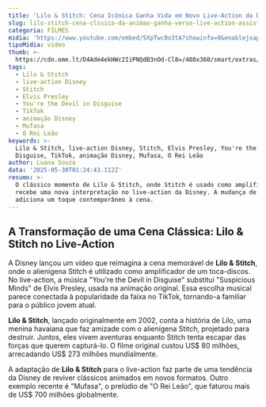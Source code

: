 ```yaml
---
title: 'Lilo & Stitch: Cena Icônica Ganha Vida em Novo Live-Action da Disney'
slug: lilo-stitch-cena-clssica-da-animao-ganha-verso-live-action-assista
categoria: FILMES
midia: 'https://www.youtube.com/embed/5XpTwc8o3tA?showinfo=0&enablejsapi=1'
tipoMidia: video
thumb: >-
  https://cdn.ome.lt/D4Adm4ekHWc2IiPNQdB3nOd-Cl8=/480x360/smart/extras/conteudos/Design_sem_nome55.png
tags:
  - Lilo & Stitch
  - live-action Disney
  - Stitch
  - Elvis Presley
  - You're the Devil in Disguise
  - TikTok
  - animação Disney
  - Mufasa
  - O Rei Leão
keywords: >-
  Lilo & Stitch, live-action Disney, Stitch, Elvis Presley, You're the Devil in
  Disguise, TikTok, animação Disney, Mufasa, O Rei Leão
author: Luana Souza
data: '2025-05-30T01:24:43.112Z'
resumo: >-
  O clássico momento de Lilo & Stitch, onde Stitch é usado como amplificador,
  recebe uma nova interpretação no live-action da Disney. A mudança de música
  adiciona um toque contemporâneo à cena.
---
```


## A Transformação de uma Cena Clássica: Lilo & Stitch no Live-Action

<blockquote class="twitter-tweet"><a href="https://twitter.com/user/status/1928234416578646313"></a></blockquote>

A Disney lançou um vídeo que reimagina a cena memorável de **Lilo & Stitch**, onde o alienígena Stitch é utilizado como amplificador de um toca-discos. No live-action, a música "You're the Devil in Disguise" substitui "Suspicious Minds" de Elvis Presley, usada na animação original. Essa escolha musical parece conectada à popularidade da faixa no TikTok, tornando-a familiar para o público jovem atual.

**Lilo & Stitch**, lançado originalmente em 2002, conta a história de Lilo, uma menina havaiana que faz amizade com o alienígena Stitch, projetado para destruir. Juntos, eles vivem aventuras enquanto Stitch tenta escapar das forças que querem capturá-lo. O filme original custou US$ 80 milhões, arrecadando US$ 273 milhões mundialmente.

A adaptação de **Lilo & Stitch** para o live-action faz parte de uma tendência da Disney de reviver clássicos animados em novos formatos. Outro exemplo recente é "Mufasa", o prelúdio de "O Rei Leão", que faturou mais de US$ 700 milhões globalmente.

